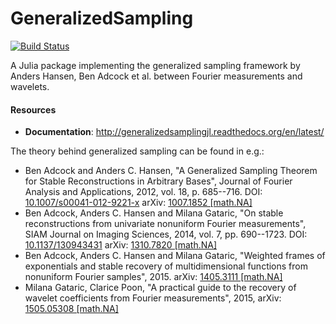 GeneralizedSampling
===================

[![Build Status](https://travis-ci.org/robertdj/GeneralizedSampling.jl.svg?branch=master)](https://travis-ci.org/robertdj/GeneralizedSampling.jl)

A Julia package implementing the generalized sampling framework by Anders Hansen, Ben Adcock et al. between Fourier measurements and wavelets.


#### Resources

- **Documentation**: <http://generalizedsamplingjl.readthedocs.org/en/latest/>


The theory behind generalized sampling can be found in e.g.:

- Ben Adcock and Anders C. Hansen, "A Generalized Sampling Theorem for Stable Reconstructions in Arbitrary Bases", Journal of Fourier Analysis and Applications, 2012, vol. 18, p. 685--716.
DOI: [10.1007/s00041-012-9221-x](https://dx.doi.org/10.1007/s00041-012-9221-x)
arXiv: [1007.1852 [math.NA]](http://arxiv.org/abs/1007.1852)
- Ben Adcock, Anders C. Hansen and Milana Gataric, "On stable reconstructions from univariate nonuniform Fourier measurements", SIAM Journal on Imaging Sciences, 2014, vol. 7, pp. 690--1723.
DOI: [10.1137/130943431](https://dx.doi.org/10.1137/130943431)
arXiv: [1310.7820 [math.NA]](http://arxiv.org/abs/1310.7820)
- Ben Adcock, Anders C. Hansen and Milana Gataric, "Weighted frames of exponentials and stable recovery of multidimensional functions from nonuniform Fourier samples", 2015.
arXiv: [1405.3111 [math.NA]](http://arxiv.org/abs/1405.3111)
-  Milana Gataric, Clarice Poon, "A practical guide to the recovery of wavelet coefficients from Fourier measurements", 2015,
arXiv: [1505.05308 [math.NA]](http://arxiv.org/abs/1505.05308)

